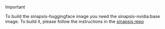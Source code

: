 > [!IMPORTANT]
> To build the sinapsis-huggingface image you need
the sinapsis-nvidia:base image. To build it, please follow the instructions in
the [sinapsis repo](https://github.com/Sinapsis-ai/sinapsis?tab=readme-ov-file#docker)
